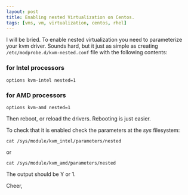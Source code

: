```yaml
---
layout: post
title: Enabling nested Virtualization on Centos.
tags: [vms, vm, virtualization, centos, rhel]
---
```


I will be bried. To enable nested virtualization you need to parameterize your
kvm driver. Sounds hard, but it just as simple as creating `/etc/modprobe.d/kvm-nested.conf`
file with the following contents:

### for Intel processors
```
options kvm-intel nested=1
```

### for AMD processors
```
options kvm-amd nested=1
```

Then reboot, or reload the drivers. Rebooting is just easier.

To check that it is enabled check the parameters at the _sys_ filesystem:

```
cat /sys/module/kvm_intel/parameters/nested
```

or

```
cat /sys/module/kvm_amd/parameters/nested
```

The output should be Y or 1.

Cheer,
